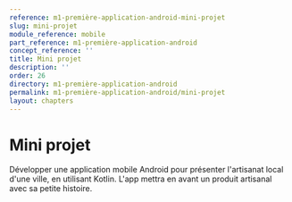 ```yaml
---
reference: m1-première-application-android-mini-projet
slug: mini-projet
module_reference: mobile
part_reference: m1-première-application-android
concept_reference: ''
title: Mini projet
description: ''
order: 26
directory: m1-première-application-android
permalink: m1-première-application-android/mini-projet
layout: chapters
---
```


# Mini projet

Développer une application mobile Android pour présenter l'artisanat local d'une ville, en utilisant Kotlin. L'app mettra en avant un produit artisanal avec sa petite histoire.